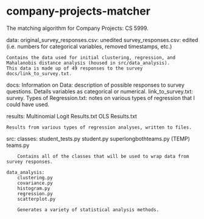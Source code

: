 company-projects-matcher
========================

The matching algorithm for Company Projects: CS 5999.

data: 
	original_survey_responses.csv: unedited
	survey_responses.csv: edited (i.e. numbers for categorical variables, removed timestamps, etc.)
	  
	Contains the data used for initial clustering, regression, and Mahalanobis distance analysis (housed in src/data_analysis).
	This data is made up of 49 responses to the survey docs/link_to_survey.txt.

docs:
	Information on Data: description of possible responses to survey questions. Details variables as categorical or numerical.
	link_to_survey.txt: survey.
	Types of Regression.txt: notes on various types of regression that I could have used.

results:
	Multinomial Logit Results.txt
	OLS Results.txt

	Results from various types of regression analyses, written to files.

src:
	classes:
		student_tests.py
		student.py
		superlongbothteams.py (TEMP)
		teams.py

		Contains all of the classes that will be used to wrap data from survey responses.

	data_analysis:
		clustering.py
		covariance.py
		histogram.py
		regression.py
		scatterplot.py

		Generates a variety of statistical analysis methods.

